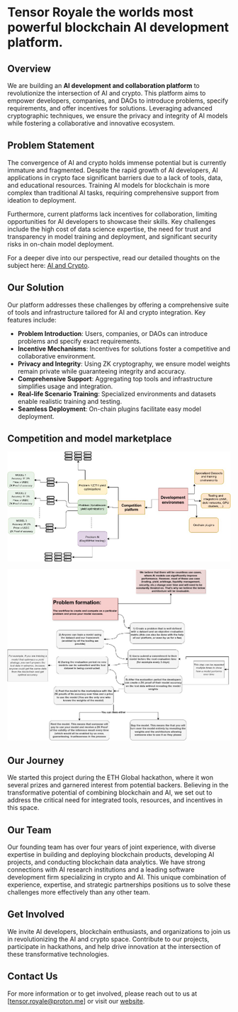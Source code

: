 # Tensor Royale the worlds most powerful blockchain AI development platform.

## Overview

We are building an **AI development and collaboration platform** to revolutionize the intersection of AI and crypto. This platform aims to empower developers, companies, and DAOs to introduce problems, specify requirements, and offer incentives for solutions. Leveraging advanced cryptographic techniques, we ensure the privacy and integrity of AI models while fostering a collaborative and innovative ecosystem.

## Problem Statement

The convergence of AI and crypto holds immense potential but is currently immature and fragmented. Despite the rapid growth of AI developers, AI applications in crypto face significant barriers due to a lack of tools, data, and educational resources. Training AI models for blockchain is more complex than traditional AI tasks, requiring comprehensive support from ideation to deployment.

Furthermore, current platforms lack incentives for collaboration, limiting opportunities for AI developers to showcase their skills. Key challenges include the high cost of data science expertise, the need for trust and transparency in model training and deployment, and significant security risks in on-chain model deployment. 

For a deeper dive into our perspective, read our detailed thoughts on the subject here: [AI and Crypto](https://medium.com/@Snojj25/what-is-at-the-intersection-of-ai-and-crypto-9e6c6f0bdc84).

## Our Solution

Our platform addresses these challenges by offering a comprehensive suite of tools and infrastructure tailored for AI and crypto integration. Key features include:

- **Problem Introduction**: Users, companies, or DAOs can introduce problems and specify exact requirements.
- **Incentive Mechanisms**: Incentives for solutions foster a competitive and collaborative environment.
- **Privacy and Integrity**: Using ZK cryptography, we ensure model weights remain private while guaranteeing integrity and accuracy.
- **Comprehensive Support**: Aggregating top tools and infrastructure simplifies usage and integration.
- **Real-life Scenario Training**: Specialized environments and datasets enable realistic training and testing.
- **Seamless Deployment**: On-chain plugins facilitate easy model deployment.

## Competition and model marketplace

![Platform Logo](./TensorRoyale.jpg)


![Platform Logo](./TensorRoyale-Page-2.jpg)



## Our Journey

We started this project during the ETH Global hackathon, where it won several prizes and garnered interest from potential backers. Believing in the transformative potential of combining blockchain and AI, we set out to address the critical need for integrated tools, resources, and incentives in this space.

## Our Team

Our founding team has over four years of joint experience, with diverse expertise in building and deploying blockchain products, developing AI projects, and conducting blockchain data analytics. We have strong connections with AI research institutions and a leading software development firm specializing in crypto and AI. This unique combination of experience, expertise, and strategic partnerships positions us to solve these challenges more effectively than any other team.


## Get Involved

We invite AI developers, blockchain enthusiasts, and organizations to join us in revolutionizing the AI and crypto space. Contribute to our projects, participate in hackathons, and help drive innovation at the intersection of these transformative technologies.

## Contact Us

For more information or to get involved, please reach out to us at [tensor.royale@proton.me] or visit our [website](https://example.com).
